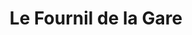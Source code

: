 ---
title: "Le Fournil de la Gare"
url: /combs-la-ville/le-fournil-de-la-gare/
shop: boulangerie
---
